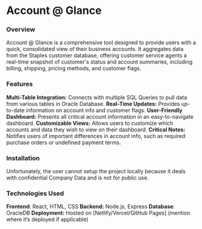 # __Account @ Glance__
### __Overview__
Account @ Glance is a comprehensive tool designed to provide users with a quick, consolidated view of their business accounts. It aggregates data from the Staples customer database, offering customer service agents a real-time snapshot of customer's status and account summaries, including billing, shipping, pricing methods, and customer flags.

### Features
**Multi-Table Integration:** Connects with multiple SQL Queries to pull data from various tables in Oracle Database.
**Real-Time Updates:** Provides up-to-date information on account info and customer flags.
**User-Friendly Dashboard:** Presents all critical account information in an easy-to-navigate dashboard.
**Customizable Views:** Allows users to customize which accounts and data they wish to view on their dashboard.
**Critical Notes:** Notifies users of important differences in account info, such as required purchase orders or undefined payment terms.

### Installation
Unfortunately, the user cannot setup the project locally because it deals with confidential Company Data and is not for public use. 

### Technologies Used
**Frontend**: React, HTML, CSS
**Backend:** Node.js, Express
**Database**: OracleDB
**Deployment:** Hosted on [Netlify/Vercel/GitHub Pages] (mention where it’s deployed if applicable)
